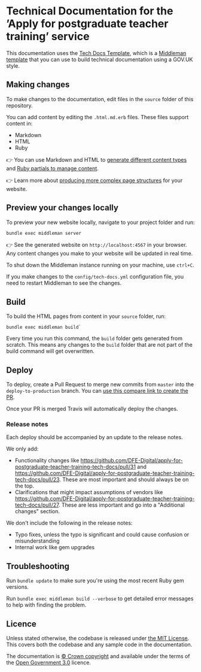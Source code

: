 # Technical Documentation for the ’Apply for postgraduate teacher training’ service

This documentation uses the [Tech Docs Template][template], which is a [Middleman template][mmt] that you can use to build technical documentation using a GOV.UK style.

## Making changes

To make changes to the documentation, edit files in the `source` folder of this repository.

You can add content by editing the `.html.md.erb` files. These files support content in:

- Markdown
- HTML
- Ruby

👉 You can use Markdown and HTML to [generate different content types][example-content] and [Ruby partials to manage content][partials].

👉 Learn more about [producing more complex page structures][multipage] for your website.

## Preview your changes locally

To preview your new website locally, navigate to your project folder and run:

```sh
bundle exec middleman server
```

👉 See the generated website on `http://localhost:4567` in your browser. Any content changes you make to your website will be updated in real time.

To shut down the Middleman instance running on your machine, use `ctrl+C`.

If you make changes to the `config/tech-docs.yml` configuration file, you need to restart Middleman to see the changes.

## Build

To build the HTML pages from content in your `source` folder, run:

```
bundle exec middleman build`
```

Every time you run this command, the `build` folder gets generated from scratch. This means any changes to the `build` folder that are not part of the build command will get overwritten.

## Deploy

To deploy, create a Pull Request to merge new commits from `master` into the `deploy-to-production` branch. You can [use this compare link to create the PR](https://github.com/DFE-Digital/apply-for-postgraduate-teacher-training-tech-docs/compare/deploy-to-production...master).

Once your PR is merged Travis will automatically deploy the changes.

### Release notes

Each deploy should be accompanied by an update to the release notes.

We only add:

- Functionality changes like https://github.com/DFE-Digital/apply-for-postgraduate-teacher-training-tech-docs/pull/31 and https://github.com/DFE-Digital/apply-for-postgraduate-teacher-training-tech-docs/pull/23. These are most important and should always be on the top.
- Clarifications that might impact assumptions of vendors like https://github.com/DFE-Digital/apply-for-postgraduate-teacher-training-tech-docs/pull/27. These are less important and go into a "Additional changes" section.

We don't include the following in the release notes:

- Typo fixes, unless the typo is significant and could cause confusion or misunderstanding
- Internal work like gem upgrades

## Troubleshooting

Run `bundle update` to make sure you're using the most recent Ruby gem versions.

Run `bundle exec middleman build --verbose` to get detailed error messages to help with finding the problem.

## Licence

Unless stated otherwise, the codebase is released under [the MIT License][mit].
This covers both the codebase and any sample code in the documentation.

The documentation is [© Crown copyright][copyright] and available under the terms of the [Open Government 3.0][ogl] licence.

[mit]: LICENCE
[copyright]: http://www.nationalarchives.gov.uk/information-management/re-using-public-sector-information/uk-government-licensing-framework/crown-copyright/
[ogl]: http://www.nationalarchives.gov.uk/doc/open-government-licence/version/3/
[mmt]: https://middlemanapp.com/advanced/project_templates/
[tdt-docs]: https://tdt-documentation.london.cloudapps.digital
[config]: https://tdt-documentation.london.cloudapps.digital/configuration-options.html#configuration-options
[frontmatter]: https://tdt-documentation.london.cloudapps.digital/frontmatter.html#frontmatter
[multipage]: https://tdt-documentation.london.cloudapps.digital/multipage.html#build-a-multipage-site
[example-content]: https://tdt-documentation.london.cloudapps.digital/content.html#content-examples
[partials]: https://tdt-documentation.london.cloudapps.digital/single_page.html#add-partial-lines
[install-ruby]: https://tdt-documentation.london.cloudapps.digital/install_macs.html#install-ruby
[install-middleman]: https://tdt-documentation.london.cloudapps.digital/install_macs.html#install-middleman
[gem]: https://github.com/alphagov/tech-docs-gem
[template]: https://github.com/alphagov/tech-docs-template
